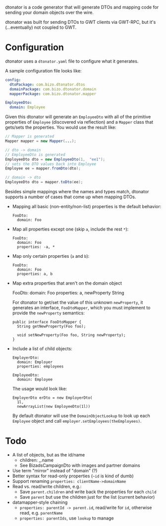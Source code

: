 
dtonator is a code generator that will generate DTOs and mapping code for sending your domain objects over the wire.

dtonator was built for sending DTOs to GWT clients via GWT-RPC, but it's (...eventually) not coupled to GWT.

Configuration
=============

dtonator uses a `dtonator.yaml` file to configure what it generates.

A sample configuration file looks like:

```yaml
config:
  dtoPackage: com.bizo.dtonator.dtos
  domainPackage: com.bizo.dtonator.domain
  mapperPackage: com.bizo.dtonator.mapper

EmployeeDto:
  domain: Employee
```

Given this dtonator will generate an `EmployeeDto` with all of the primitive properties of `Employee` (discovered via reflection) and a `Mapper` class that gets/sets the properties. You would use the result like:

```java
// Mapper is generated
Mapper mapper = new Mapper(...);

// dto -> domain
// EmployeeDto is generated
EmployeeDto dto = new EmployeeDto(1,  "ee1");
// sets the DTO values back into Employee
Employee ee = mapper.fromDto(dto);

// domain -> dto
EmployeeDto dto = mapper.toDto(ee);
```

Besides simple mappings where the names and types match, dtonator supports a number of cases that come up when mapping DTOs.

* Mapping all basic (non-entity/non-list) properties is the default behavior:
  
      FooDto:
        domain: Foo

* Map all properties except one (skip `a`, include the rest `*`):

      FooDto:
        domain: Foo
        properties: -a, *

* Map only certain properties (`a` and `b`):

      FooDto:
        domain: Foo
        properties: a, b

* Map extra properties that aren't on the domain object

     FooDto:
       domain: Foo
       properties: a, newProperty String

  For dtonator to get/set the value of this unknown `newProperty`, it generates an interface, `FooDtoMapper`, which you must implement to provide the `newProperty` semantics:

      public interface FooDtoMapper {
        String getNewProperty(Foo foo);

        void setNewProperty(Foo foo, String newProperty);
      }

* Include a list of child objects:

      EmployerDto:
        domain: Employer
        properties: employees

      EmployeeDto:
        domain: Employee

  The usage would look like:

      EmployerDto erDto = new EmployerDto(
        1l,
        newArrayList(new EmployeeDto(1l))
  By default dtonator will use the `DomainObjectLookup` to look up each `Employee` object and call `employer.setEmployees(theEmployees)`. 

Todo
====

* A list of objects, but as the id/name
  * children: _.name
  * See BizadsCampaignDto with images and partner domains
* Use term "mirror" instead of "domain" (?)
* Better syntax for read-only properties (`~id` is kind of dumb)
* Support renaming `properties: clientName->domainName`
* Read vs. read/write children, e.g.:
  * Save `parent.children` and write back the properties for each `child`
  * Save `parent` but use the children just for the list (current behavior)
* datamapper-style chaining
  * `properties: parentId -> parent.id`, read/write for `id`, otherwise read, e.g. `parentName`
  * `properties: parentIds`, use `lookup` to manage

